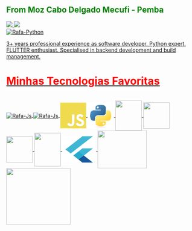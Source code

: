 <!---
- 👋 Hi, I’m @saidino84
- 👀 I’m interested in ...
- 🌱 I’m currently learning ...
- 💞️ I’m looking to collaborate on ...
- 📫 How to reach me ...


saidino84/saidino84 is a ✨ special ✨ repository because its `README.md` (this file) appears on your GitHub profile.
You can click the Preview link to take a look at your changes.
--->
<h2 style="color:green">From Moz Cabo Delgado Mecufi - Pemba</h2>
<div  >
 <a href="https://github.com/saidino84">
 <img height="180cm" src='https://github-readme-stats.vercel.app/api?username=saidino84&show_icons=true&theme=dracula&include_all_commits=true&count_private=true'/>
  
 <img height="180cm" src='https://github-readme-stats.vercel.app/api/top-langs/?username=saidino84&layout=compact&langs_count=16&theme=dracula'/>
 
</div>
 
  <img align='center' alt='Rafa-Python' height='89' width='70'  src="https://cdn.jsdelivr.net/gh/devicons/devicon/icons/vscode/vscode-original.svg" />
 
 3+ years professional experience as software developer. Python expert. FLUTTER enthusiast. Specialised in backend development and build management.
 <h1 style="color:red">Minhas Tecnologias Favoritas</H1>
 <div style="display:inline_block"></br>
 <img align='center' alt='Rafa-Js' height='70' width='70'  src="https://cdn.jsdelivr.net/gh/devicons/devicon/icons/xd/xd-plain.svg" />
 <img align='center' alt='Rafa-Js' height='70' width='70'  src="https://cdn.jsdelivr.net/gh/devicons/devicon/icons/java/java-original-wordmark.svg" />
  <img align='center' alt='Rafa-Js' height='70' width='70' src='https://raw.githubusercontent.com/devicons/devicon/master/icons/javascript/javascript-plain.svg'>
 <img align='center' alt='' height='70' width='70' src='https://raw.githubusercontent.com/devicons/devicon/master/icons/python/python-original.svg'>
 <img align='center' alt='' height='80' width='70'  src="https://pbs.twimg.com/profile_images/1188375531374469121/H3RUsr5J_400x400.jpg"/>
 <img align='center' alt='' height='70' width='70' src="https://cdn.jsdelivr.net/gh/devicons/devicon/icons/flask/flask-original-wordmark.svg" />
  <img align='center' alt='' height='70' width='70'src="https://cdn.jsdelivr.net/gh/devicons/devicon/icons/django/django-original.svg" />
 <img align='center' alt='' height='89' width='70' src="https://cdn.jsdelivr.net/gh/devicons/devicon/icons/dart/dart-original.svg" />

 <img align='center' alt='flutter' height='70' width='90' src='https://raw.githubusercontent.com/devicons/devicon/master/icons/flutter/flutter-original.svg'/>

  <img align='center' alt='' height='100' width='130' src="https://cdn.jsdelivr.net/gh/devicons/devicon/icons/kotlin/kotlin-original-wordmark.svg" />
 <img align='center' alt='' height='150' width='170'src="https://cdn.jsdelivr.net/gh/devicons/devicon/icons/android/android-original-wordmark.svg" />
 
  
  <div>
